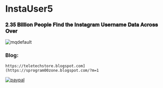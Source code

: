# InstaUser5

### 𝟐.𝟑𝟓 𝐁𝐢𝐥𝐥𝐢𝐨𝐧 𝐏𝐞𝐨𝐩𝐥𝐞 𝐅𝐢𝐧𝐝 𝐭𝐡𝐞 𝐈𝐧𝐬𝐭𝐚𝐠𝐫𝐚𝐦 𝐔𝐬𝐞𝐫𝐧𝐚𝐦𝐞 𝐃𝐚𝐭𝐚 𝐀𝐜𝐫𝐨𝐬𝐬 𝐎𝐯𝐞𝐫 

![mqdefault](https://github.com/sunnamsriram1/InstaUser5/assets/59051820/e20691c3-6cbb-462d-a300-e9fa74a4e647)



### Blog: 
``` https://teletechstore.blogspot.com](https://sprogram00zone.blogspot.com/?m=1 ``` 

[![paypal](https://www.paypalobjects.com/en_US/i/btn/btn_donateCC_LG.gif)](https://paypal.me/Sunnam01ram)
